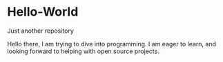 # Hello-World
Just another repository

Hello there, I am trying to dive into programming. I am eager to learn, and looking forward to helping with open source projects.

